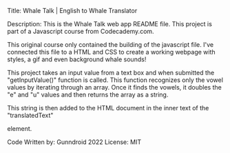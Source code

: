 Title: Whale Talk | English to Whale Translator

Description: This is the Whale Talk web app README file.
This project is part of a Javascript course from Codecademy.com.

This original course only contained the building of the javascript file. I've connected this file to a HTML and CSS to create a working webpage with styles, a gif and even background whale sounds!

This project takes an input value from a text box and when submitted the "getInputValue()" function is called. This function recognizes only the vowel values by iterating through an array. Once it finds the vowels, it doubles the "e" and "u" values and then returns the array as a string.

This string is then added to the HTML document in the inner text of the "translatedText" <p> element.

Code Written by: Gunndroid 2022
License: MIT
